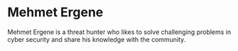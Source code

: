 # Mehmet Ergene

Mehmet Ergene is a threat hunter who likes to solve challenging problems in cyber security and share his knowledge with the community.